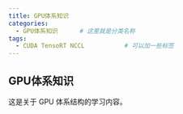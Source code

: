 ```yaml
---
title: GPU体系知识
categories:
  - GPU体系知识      # 这里就是分类名称
tags:
  - CUDA TensoRT NCCL           # 可以加一些标签
---
```

## GPU体系知识

这是关于 GPU 体系结构的学习内容。
